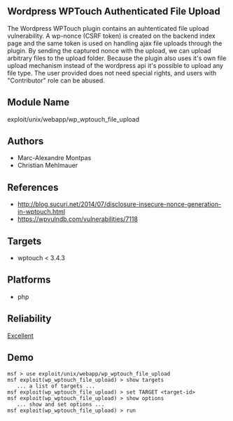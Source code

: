 ## Wordpress WPTouch Authenticated File Upload

The Wordpress WPTouch plugin contains an auhtenticated file 
upload vulnerability. A wp-nonce (CSRF token) is created on 
the backend index page and the same token is used on 
handling ajax file uploads through the plugin. By sending 
the captured nonce with the upload, we can upload arbitrary 
files to the upload folder. Because the plugin also uses 
it's own file upload mechanism instead of the wordpress api 
it's possible to upload any file type. The user provided 
does not need special rights, and users with "Contributor" 
role can be abused.


## Module Name
exploit/unix/webapp/wp_wptouch_file_upload

## Authors
* Marc-Alexandre Montpas
* Christian Mehlmauer


## References
* http://blog.sucuri.net/2014/07/disclosure-insecure-nonce-generation-in-wptouch.html
* https://wpvulndb.com/vulnerabilities/7118



## Targets
* wptouch < 3.4.3


## Platforms
* php

## Reliability
[Excellent](https://github.com/rapid7/metasploit-framework/wiki/Exploit-Ranking)

## Demo

```
msf > use exploit/unix/webapp/wp_wptouch_file_upload
msf exploit(wp_wptouch_file_upload) > show targets
   ... a list of targets ...
msf exploit(wp_wptouch_file_upload) > set TARGET <target-id>
msf exploit(wp_wptouch_file_upload) > show options
   ... show and set options ...
msf exploit(wp_wptouch_file_upload) > run
```
    
    
